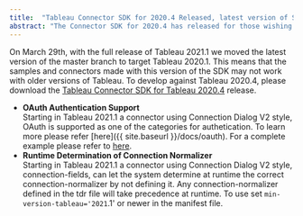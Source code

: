 ```yaml
---
title:  "Tableau Connector SDK for 2020.4 Released, latest version of SDK now targets 2021.1"
abstract: "The Connector SDK for 2020.4 has released for those wishing to target that version. The main SDK branch now targets Tableau 2021.1"
---
```


On March 29th, with the full release of Tableau 2021.1 we moved the latest version of the master branch to target Tableau 2020.1. This means that the samples and connectors made with this version of the SDK may not work with older versions of Tableau. To develop against Tableau 2020.4, please download the [Tableau Connector SDK for Tableau 2020.4](https://github.com/tableau/connector-plugin-sdk/releases/tag/tableau-2020.4) release.

- __OAuth Authentication Support__ <br/>
 Starting in Tableau 2021.1 a connector using Connection Dialog V2 style, OAuth is supported as one of the categories for authetication. To learn more please refer  [here]({{ site.baseurl }}/docs/oauth). For a complete example please refer to [here](https://github.com/tableau/connector-plugin-sdk/tree/dev-2021.1/samples/scenarios/snowflake_oauth).
- __Runtime Determination of Connection Normalizer__ <br/>
Starting in Tableau 2021.1 a connector using Connection Dialog V2 style, connection-fields, can let the system determine at runtime the correct connection-normalizer by not defining it. Any connection-normalizer defined in the tdr file will take precedence at runtime. To use set `min-version-tableau='2021`.1' or newer in the manifest file.